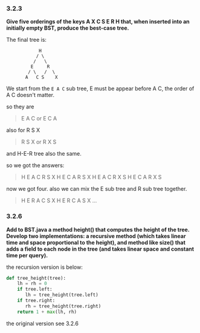 ### 3.2.3

__Give five orderings of the keys A X C S E R H that, when inserted into an initially empty BST, produce the best-case tree.__

The final tree is:

```
            H
           / \
          /   \
         E     R
        / \   /  \
       A   C S    X
```

We start from the ``E A C`` sub tree, E must be appear before A C, the order of A C doesn't matter.

so they are

> E A C
or
> E C A

also for R S X

> R S X
or
> R X S

and H-E-R tree also the same.

so we got the answers:

> H E A C R S X
> H E C A R S X
> H E A C R X S
> H E C A R X S

now we got four. also we can mix the E sub tree and R sub tree together.

> H E R A C S X
> H E R C A S X
...


### 3.2.6

__Add to BST.java a method height() that computes the height of the tree. Develop two implementations: a recursive method (which takes linear time and space proportional to the height), and method like size() that adds a field to each node in the tree (and takes linear space and constant time per query).__

the recursion version is below:

```python
def tree_height(tree):
    lh = rh = 0
    if tree.left:
       lh = tree_height(tree.left)
    if tree.right:
       rh = tree_height(tree.right)
    return 1 + max(lh, rh)
```

the original version see 3.2.6
